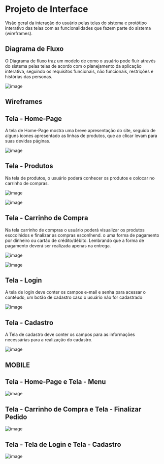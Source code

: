 
# Projeto de Interface

Visão geral da interação do usuário pelas telas do sistema e protótipo interativo das telas com as funcionalidades que fazem parte do sistema (wireframes).

## Diagrama de Fluxo

O Diagrama de fluxo traz um modelo de como o usuário pode fluir através do sistema pelas telas de acordo com o planejamento da aplicação interativa, seguindo os requisitos funcionais, não funcionais, restrições e histórias das personas.

![image](https://github.com/ICEI-PUC-Minas-PMV-ADS/pmv-ads-2024-1-e4-proj-infra-t5-pmv-ads-2024-1-e4-proj-infra-t5-grupo04-Dolce-Coffe/assets/93801572/867199a9-515f-4278-87da-2782579b31d7)


## Wireframes

## Tela - Home-Page

A tela de Home-Page mostra uma breve apresentação do site, seguido de alguns ícones apresentado as linhas de produtos, que ao clicar levam para suas devidas páginas.
  
![image](https://github.com/ICEI-PUC-Minas-PMV-ADS/pmv-ads-2024-1-e4-proj-infra-t5-pmv-ads-2024-1-e4-proj-infra-t5-grupo04-Dolce-Coffe/assets/93801572/0a17e740-d418-46a8-b270-6074ecb0c619)

## Tela - Produtos 

Na tela de produtos, o usuário poderá conhecer os produtos e colocar no carrinho de compras.

![image](https://github.com/ICEI-PUC-Minas-PMV-ADS/pmv-ads-2024-1-e4-proj-infra-t5-pmv-ads-2024-1-e4-proj-infra-t5-grupo04-Dolce-Coffe/assets/93801572/cb0249c6-cb26-4d20-8a43-97aafe82b284)

![image](https://github.com/ICEI-PUC-Minas-PMV-ADS/pmv-ads-2024-1-e4-proj-infra-t5-pmv-ads-2024-1-e4-proj-infra-t5-grupo04-Dolce-Coffe/assets/93801572/f1892db1-df5f-42e3-b005-686ec36d29f0)

## Tela - Carrinho de Compra

Na tela carrinho de compras o usuário poderá visualizar os produtos esccolhidos e finalizar as compras esconlhend. o uma forma de pagamento por dinheiro ou cartão de crédito/débito. Lembrando que a forma de pagamento deverá ser realizada apenas na entrega.

![image](https://github.com/ICEI-PUC-Minas-PMV-ADS/pmv-ads-2024-1-e4-proj-infra-t5-pmv-ads-2024-1-e4-proj-infra-t5-grupo04-Dolce-Coffe/assets/93801572/2dbb2521-e9a4-4015-92ea-32b579041b1f)


![image](https://github.com/ICEI-PUC-Minas-PMV-ADS/pmv-ads-2024-1-e4-proj-infra-t5-pmv-ads-2024-1-e4-proj-infra-t5-grupo04-Dolce-Coffe/assets/93801572/d2d02eda-8698-4103-b8e0-de9f19a73aa2)

## Tela - Login

A tela de login deve conter os campos e-mail e senha para acessar o contéudo, um botão de cadastro caso o usuário não for cadastrado

![image](https://github.com/ICEI-PUC-Minas-PMV-ADS/pmv-ads-2024-1-e4-proj-infra-t5-pmv-ads-2024-1-e4-proj-infra-t5-grupo04-Dolce-Coffe/assets/93801572/b2d6be22-0e02-4c79-8043-9fb98999e6fb)


## Tela - Cadastro

A Tela de cadastro deve conter os campos para as informações necessárias para a realização do cadastro.

![image](https://github.com/ICEI-PUC-Minas-PMV-ADS/pmv-ads-2024-1-e4-proj-infra-t5-pmv-ads-2024-1-e4-proj-infra-t5-grupo04-Dolce-Coffe/assets/93801572/f0a875db-bdd9-4841-aaa7-24dcd82f2af6)


## MOBILE

## Tela - Home-Page e  Tela - Menu

![image](https://github.com/ICEI-PUC-Minas-PMV-ADS/pmv-ads-2024-1-e4-proj-infra-t5-pmv-ads-2024-1-e4-proj-infra-t5-grupo04-Dolce-Coffe/assets/93801572/6e1cd24a-909c-441c-857e-fb2b12a53629)

## Tela - Carrinho de Compra e Tela - Finalizar Pedido

![image](https://github.com/ICEI-PUC-Minas-PMV-ADS/pmv-ads-2024-1-e4-proj-infra-t5-pmv-ads-2024-1-e4-proj-infra-t5-grupo04-Dolce-Coffe/assets/93801572/86c82daf-d813-4f4e-ac50-6c4025a9d61e)

## Tela - Tela de Login e Tela - Cadastro

![image](https://github.com/ICEI-PUC-Minas-PMV-ADS/pmv-ads-2024-1-e4-proj-infra-t5-pmv-ads-2024-1-e4-proj-infra-t5-grupo04-Dolce-Coffe/assets/93801572/59ea2cf8-af53-45e7-b17f-f958ebd46bd1)



